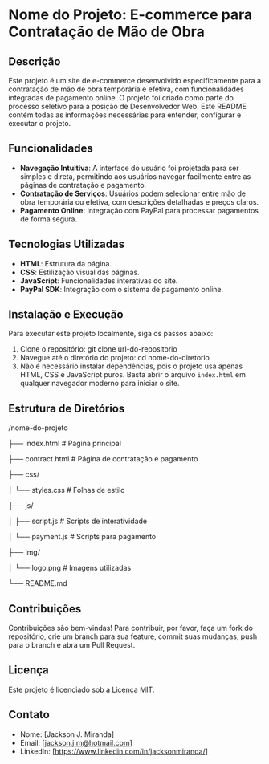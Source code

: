 # Nome do Projeto: E-commerce para Contratação de Mão de Obra

## Descrição

Este projeto é um site de e-commerce desenvolvido especificamente para a contratação de mão de obra temporária e efetiva, com funcionalidades integradas de pagamento online. O projeto foi criado como parte do processo seletivo para a posição de Desenvolvedor Web. 
Este README contém todas as informações necessárias para entender, configurar e executar o projeto.

## Funcionalidades

- **Navegação Intuitiva**: A interface do usuário foi projetada para ser simples e direta, permitindo aos usuários navegar facilmente entre as páginas de contratação e pagamento.
- **Contratação de Serviços**: Usuários podem selecionar entre mão de obra temporária ou efetiva, com descrições detalhadas e preços claros.
- **Pagamento Online**: Integração com PayPal para processar pagamentos de forma segura.

## Tecnologias Utilizadas

- **HTML**: Estrutura da página.
- **CSS**: Estilização visual das páginas.
- **JavaScript**: Funcionalidades interativas do site.
- **PayPal SDK**: Integração com o sistema de pagamento online.

## Instalação e Execução

Para executar este projeto localmente, siga os passos abaixo:

1. Clone o repositório:
git clone url-do-repositorio
2. Navegue até o diretório do projeto:
cd nome-do-diretorio
3. Não é necessário instalar dependências, pois o projeto usa apenas HTML, CSS e JavaScript puros. Basta abrir o arquivo `index.html` em qualquer navegador moderno para iniciar o site.

## Estrutura de Diretórios

/nome-do-projeto

├── index.html # Página principal

├── contract.html # Página de contratação e pagamento

├── css/

│ └── styles.css # Folhas de estilo

├── js/

│ ├── script.js # Scripts de interatividade

│ └── payment.js # Scripts para pagamento

├── img/

│ └── logo.png # Imagens utilizadas

└── README.md

## Contribuições

Contribuições são bem-vindas! Para contribuir, por favor, faça um fork do repositório, crie um branch para sua feature, commit suas mudanças, push para o branch e abra um Pull Request.

## Licença

Este projeto é licenciado sob a Licença MIT.

## Contato

- Nome: [Jackson J. Miranda]
- Email: [jackson.j.m@hotmail.com]
- LinkedIn: [https://www.linkedin.com/in/jacksonmiranda/]
